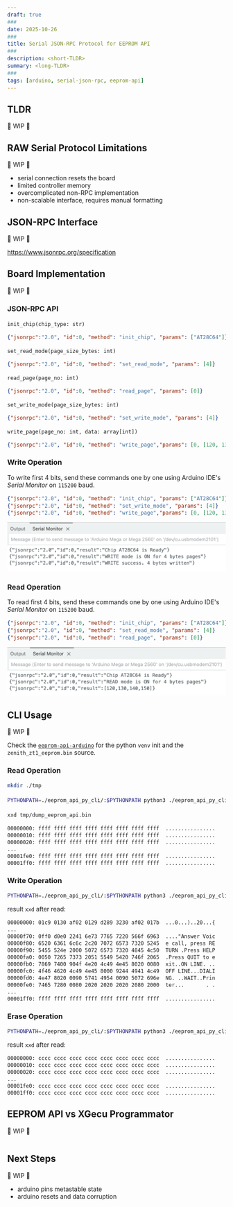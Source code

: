 ```yaml
---
draft: true
###
date: 2025-10-26
###
title: Serial JSON-RPC Protocol for EEPROM API
###
description: <short-TLDR>
summary: <long-TLDR>
###
tags: [arduino, serial-json-rpc, eeprom-api]
---
```


## TLDR

🚧 WIP 🚧



## RAW Serial Protocol Limitations

🚧 WIP 🚧

* serial connection resets the board
* limited controller memory
* overcomplicated non-RPC implementation
* non-scalable interface, requires manual formatting



## JSON-RPC Interface

🚧 WIP 🚧

https://www.jsonrpc.org/specification



## Board Implementation

🚧 WIP 🚧

### JSON-RPC API

`init_chip(chip_type: str)`

```json
{"jsonrpc":"2.0", "id":0, "method": "init_chip", "params": ["AT28C64"]}
```

`set_read_mode(page_size_bytes: int)`

```json
{"jsonrpc":"2.0", "id":0, "method": "set_read_mode", "params": [4]}
```

`read_page(page_no: int)`

```json
{"jsonrpc":"2.0", "id":0, "method": "read_page", "params": [0]}
```

`set_write_mode(page_size_bytes: int)`

```json
{"jsonrpc":"2.0", "id":0, "method": "set_write_mode", "params": [4]}
```

`write_page(page_no: int, data: array[int])`

```json
{"jsonrpc":"2.0", "id":0, "method": "write_page","params": [0, [120, 130, 140, 150]]}
```

### Write Operation

To write first 4 bits, send these commands one by one using Arduino IDE's *Serial Monitor* on `115200` baud.

```json
{"jsonrpc":"2.0", "id":0, "method": "init_chip", "params": ["AT28C64"]}
{"jsonrpc":"2.0", "id":0, "method": "set_write_mode", "params": [4]}
{"jsonrpc":"2.0", "id":0, "method": "write_page","params": [0, [120, 130, 140, 150]]}
```

![Board JSON-RPC Write Result](images/board-json-rpc-write-result.png)

### Read Operation

To read first 4 bits, send these commands one by one using Arduino IDE's *Serial Monitor* on `115200` baud.

```json
{"jsonrpc":"2.0", "id":0, "method": "init_chip", "params": ["AT28C64"]}
{"jsonrpc":"2.0", "id":0, "method": "set_read_mode", "params": [4]}
{"jsonrpc":"2.0", "id":0, "method": "read_page", "params": [0]}
```

![Board JSON-RPC Read Result](images/board-json-rpc-read-result.png)



## CLI Usage

🚧 WIP 🚧

Check the [`eeprom-api-arduino`](https://github.com/inn-goose/eeprom-api-arduino) for the python `venv` init and the `zenith_zt1_eeprom.bin` source.

### Read Operation

```bash
mkdir ./tmp

PYTHONPATH=./eeprom_api_py_cli/:$PYTHONPATH python3 ./eeprom_api_py_cli/cli.py /dev/cu.usbmodem2101 -p AT28C64 --read tmp/dump_eeprom_api.bin

xxd tmp/dump_eeprom_api.bin
```

```
00000000: ffff ffff ffff ffff ffff ffff ffff ffff  ................
00000010: ffff ffff ffff ffff ffff ffff ffff ffff  ................
00000020: ffff ffff ffff ffff ffff ffff ffff ffff  ................
...
00001fe0: ffff ffff ffff ffff ffff ffff ffff ffff  ................
00001ff0: ffff ffff ffff ffff ffff ffff ffff ffff  ................
```

### Write Operation

```bash
PYTHONPATH=./eeprom_api_py_cli/:$PYTHONPATH python3 ./eeprom_api_py_cli/cli.py /dev/cu.usbmodem2101 -p AT28C64 --write tmp/zenith_zt1_eeprom.bin
```

result `xxd` after read:
```
00000000: 01c9 0130 af02 0129 d289 3230 af02 017b  ...0...)..20...{
...
00000f70: 0ff0 d0e0 2241 6e73 7765 7220 566f 6963  ...."Answer Voic
00000f80: 6520 6361 6c6c 2c20 7072 6573 7320 5245  e call, press RE
00000f90: 5455 524e 2000 5072 6573 7320 4845 4c50  TURN .Press HELP
00000fa0: 0050 7265 7373 2051 5549 5420 746f 2065  .Press QUIT to e
00000fb0: 7869 7400 904f 4e20 4c49 4e45 8020 0080  xit..ON LINE. ..
00000fc0: 4f46 4620 4c49 4e45 8000 9244 4941 4c49  OFF LINE...DIALI
00000fd0: 4e47 8020 0090 5741 4954 0090 5072 696e  NG. ..WAIT..Prin
00000fe0: 7465 7280 0080 2020 2020 2020 2080 2000  ter...       . .
...
00001ff0: ffff ffff ffff ffff ffff ffff ffff ffff  ................
```

### Erase Operation

```bash
PYTHONPATH=./eeprom_api_py_cli/:$PYTHONPATH python3 ./eeprom_api_py_cli/cli.py /dev/cu.usbmodem2101 -p AT28C64 --erase cc
```

result `xxd` after read:
```
00000000: cccc cccc cccc cccc cccc cccc cccc cccc  ................
00000010: cccc cccc cccc cccc cccc cccc cccc cccc  ................
00000020: cccc cccc cccc cccc cccc cccc cccc cccc  ................
...
00001fe0: cccc cccc cccc cccc cccc cccc cccc cccc  ................
00001ff0: cccc cccc cccc cccc cccc cccc cccc cccc  ................
```


## EEPROM API vs XGecu Programmator

🚧 WIP 🚧

```bash
```


## Next Steps

🚧 WIP 🚧

* arduino pins metastable state
* arduino resets and data corruption